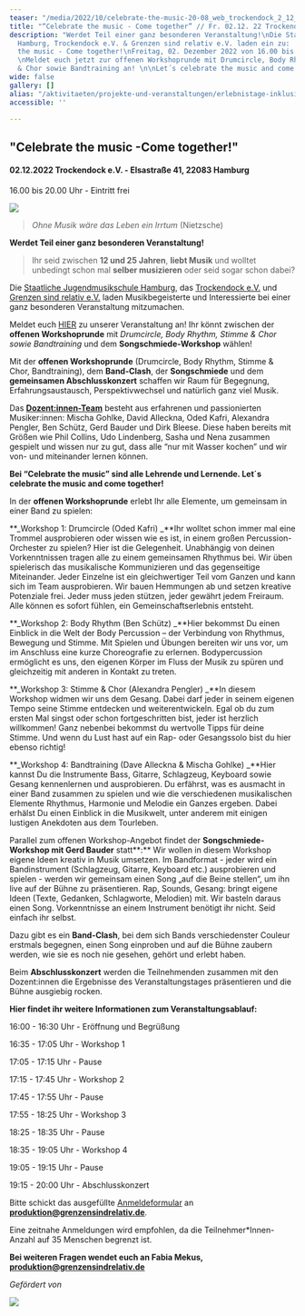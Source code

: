 ```yaml
---
teaser: "/media/2022/10/celebrate-the-music-20-08_web_trockendock_2_12_web-final.png"
title: "“Celebrate the music - Come together” // Fr. 02.12. 22 Trockendock e.V."
description: "Werdet Teil einer ganz besonderen Veranstaltung!\nDie Staatliche Jugendmusikschule
  Hamburg, Trockendock e.V. & Grenzen sind relativ e.V. laden ein zu:  \n\nCelebrate
  the music - Come together!\nFreitag, 02. Dezember 2022 von 16.00 bis 20.00 Uhr.
  \nMeldet euch jetzt zur offenen Workshoprunde mit Drumcircle, Body Rhythm, Stimme
  & Chor sowie Bandtraining an! \n\nLet´s celebrate the music and come together!\n"
wide: false
gallery: []
alias: "/aktivitaeten/projekte-und-veranstaltungen/erlebnistage-inklusion-durch-musik/celebrate-the-music-come-together-sa.02.12.22-trockendock-e.v"
accessible: ''

---
```

## "Celebrate the music -Come together!"

#### 02.12.2022 Trockendock e.V. - Elsastraße 41, 22083 Hamburg

16\.00 bis 20.00 Uhr -  Eintritt frei

![](/media/2022/10/celebrate-the-music-20-08_web_trockendock_2_12_web-final.png)

> _Ohne Musik wäre das Leben ein Irrtum_ (Nietzsche)

**Werdet Teil einer ganz besonderen Veranstaltung!**

> Ihr seid zwischen **12 und 25 Jahren**, **liebt Musik** und wolltet unbedingt schon mal **selber musizieren** oder seid sogar schon dabei?  

Die [Staatliche Jugendmusikschule Hamburg](http://www.hamburg.de/jugendmusikschule), das [Trockendock e.V.](http://www.trockendock-hamburg.de/) und [Grenzen sind relativ e.V.](http://www.grenzensindrelativ.de) laden Musikbegeisterte und Interessierte bei einer ganz besonderen Veranstaltung mitzumachen.

Meldet euch [HIER](https://drive.google.com/file/d/1eWF4ndPLYJknwxgwuGo0-uD7Dlnz5-Kk/view) zu unserer Veranstaltung an! Ihr könnt zwischen der **offenen Workshoprunde** mit _Drumcircle, Body Rhythm, Stimme & Chor sowie Bandtraining_ und dem **Songschmiede-Workshop** wählen! 

Mit der **offenen Workshoprunde** (Drumcircle, Body Rhythm, Stimme & Chor, Bandtraining), dem **Band-Clash**, der **Songschmiede** und dem **gemeinsamen Abschlusskonzert** schaffen wir Raum für Begegnung, Erfahrungsaustausch, Perspektivwechsel und natürlich ganz viel Musik.

Das [**Dozent:innen-Team**](https://www.grenzensindrelativ.de/aktivitaeten/projekte-und-veranstaltungen/celebrate-the-music/dozenten-team-workshops) besteht aus erfahrenen und passionierten Musiker:innen: Mischa Gohlke, David Alleckna, Oded Kafri, Alexandra Pengler, Ben Schütz, Gerd Bauder und Dirk Bleese. Diese haben bereits mit Größen wie Phil Collins, Udo Lindenberg, Sasha und Nena zusammen gespielt und wissen nur zu gut, dass alle “nur mit Wasser kochen” und wir von- und miteinander lernen können. 

**Bei “Celebrate the music” sind alle Lehrende und Lernende. Let´s celebrate the music and come together!**

In der **offenen Workshoprunde** erlebt Ihr alle Elemente, um gemeinsam in einer Band zu spielen:

**_Workshop 1: Drumcircle (Oded Kafri)                                                                                             _**Ihr wolltet schon immer mal eine Trommel ausprobieren oder wissen wie es ist, in einem großen Percussion-Orchester zu spielen? Hier ist die Gelegenheit. Unabhängig von deinen Vorkenntnissen tragen alle zu einem gemeinsamen Rhythmus bei. Wir üben spielerisch das musikalische Kommunizieren und das gegenseitige Miteinander. Jeder Einzelne ist ein gleichwertiger Teil vom Ganzen und kann sich im Team ausprobieren. Wir bauen Hemmungen ab und setzen kreative Potenziale frei. Jeder muss jeden stützen, jeder gewährt jedem Freiraum. Alle können es sofort fühlen, ein Gemeinschaftserlebnis entsteht.

**_Workshop 2: Body Rhythm (Ben Schütz)                                                                                     _**Hier bekommst Du einen Einblick in die Welt der Body Percussion – der Verbindung von Rhythmus, Bewegung und Stimme. Mit Spielen und Übungen bereiten wir uns vor, um im Anschluss eine kurze Choreografie zu erlernen. Bodypercussion ermöglicht es uns, den eigenen Körper im Fluss der Musik zu spüren und gleichzeitig mit anderen in Kontakt zu treten.

**_Workshop 3: Stimme & Chor (Alexandra Pengler)                                                                         _**In diesem Workshop widmen wir uns dem Gesang. Dabei darf jeder in seinem eigenen Tempo seine Stimme entdecken und weiterentwickeln. Egal ob du zum ersten Mal singst oder schon fortgeschritten bist, jeder ist herzlich willkommen! Ganz nebenbei bekommst du wertvolle Tipps für deine Stimme. Und wenn du Lust hast auf ein Rap- oder Gesangssolo bist du hier ebenso richtig!

**_Workshop 4: Bandtraining (Dave Alleckna & Mischa Gohlke)                                               _**Hier kannst Du die Instrumente Bass, Gitarre, Schlagzeug, Keyboard sowie Gesang kennenlernen und ausprobieren. Du erfährst, was es ausmacht in einer Band zusammen zu spielen und wie die verschiedenen musikalischen Elemente Rhythmus, Harmonie und Melodie ein Ganzes ergeben. Dabei erhälst Du einen Einblick in die Musikwelt, unter anderem mit einigen lustigen Anekdoten aus dem Tourleben.

Parallel zum offenen Workshop-Angebot findet der **Songschmiede-Workshop mit Gerd Bauder** statt**:** Wir wollen in diesem Workshop eigene Ideen kreativ in Musik umsetzen. Im Bandformat - jeder wird ein Bandinstrument (Schlagzeug, Gitarre, Keyboard etc.) ausprobieren und spielen -  werden wir gemeinsam einen Song „auf die Beine stellen“, um ihn live auf der Bühne zu präsentieren. Rap, Sounds, Gesang: bringt eigene Ideen (Texte, Gedanken, Schlagworte, Melodien) mit. Wir basteln daraus einen Song. Vorkenntnisse an einem Instrument benötigt ihr nicht. Seid einfach ihr selbst.

Dazu gibt es ein **Band-Clash**, bei dem sich Bands verschiedenster Couleur erstmals begegnen, einen Song einproben und auf die Bühne zaubern werden, wie sie es noch nie gesehen, gehört und erlebt haben.

Beim **Abschlusskonzert** werden die Teilnehmenden zusammen mit den Dozent:innen die Ergebnisse des Veranstaltungstages präsentieren und die Bühne ausgiebig rocken.

**Hier findet ihr weitere Informationen zum Veranstaltungsablauf:**

16:00 - 16:30 Uhr - Eröffnung und Begrüßung                                                                            

16:35 - 17:05 Uhr - Workshop 1                                                                                                    

17:05 - 17:15 Uhr - Pause                                                                                                            

17:15 - 17:45 Uhr - Workshop 2                                                                                                 

17:45 - 17:55 Uhr - Pause                                                                                                              

17:55 - 18:25 Uhr - Workshop 3                                                                                                  

18:25 - 18:35 Uhr - Pause                                                                                                                

18:35 - 19:05 Uhr - Workshop 4                                                                                                      

19:05 - 19:15 Uhr - Pause                                                                                                              

19:15 - 20:00 Uhr - Abschlusskonzert

Bitte schickt das ausgefüllte [Anmeldeformular](https://drive.google.com/file/d/1eWF4ndPLYJknwxgwuGo0-uD7Dlnz5-Kk/view)  an **produktion@grenzensindrelativ.de**. 

Eine zeitnahe Anmeldungen wird empfohlen, da die Teilnehmer*Innen-Anzahl auf 35 Menschen begrenzt ist.

**Bei weiteren Fragen wendet euch an Fabia Mekus, produktion@grenzensindrelativ.de**

_Gefördert von_ 

![](/media/2022/11/2022-11-02-12-02-14-676-removebg-preview.png)